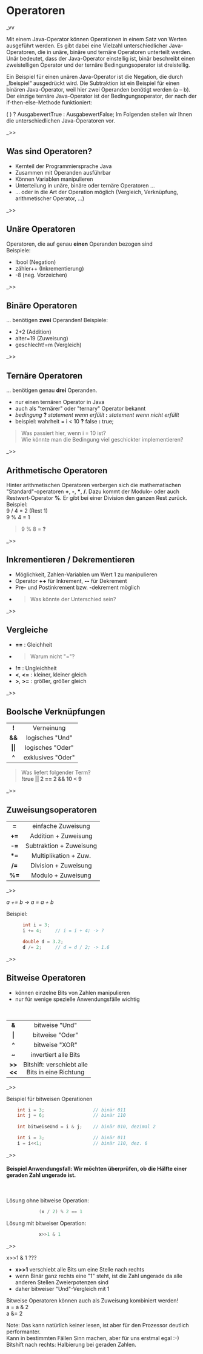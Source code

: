 # Operatoren


_vv

Mit einem Java-Operator können Operationen in einem Satz von Werten ausgeführt werden. Es gibt dabei eine Vielzahl unterschiedlicher Java-Operatoren, die in unäre, binäre und ternäre Operatoren unterteilt werden. Unär bedeutet, dass der Java-Operator einstellig ist, binär beschreibt einen zweistelligen Operator und der ternäre Bedingungsoperator ist dreistellig.

Ein Beispiel für einen unären Java-Operator ist die Negation, die durch „!beispiel“ ausgedrückt wird. Die Subtraktion ist ein Beispiel für einen binären Java-Operator, weil hier zwei Operanden benötigt werden (a – b). Der einzige ternäre Java-Operator ist der Bedingungsoperator, der nach der if-then-else-Methode funktioniert:

( <boolescher ausdruck=""> ) ? AusgabewertTrue : AusgabewertFalse;
Im Folgenden stellen wir Ihnen die unterschiedlichen Java-Operatoren vor.

_>>
## Was sind Operatoren? 

- Kernteil der Programmiersprache Java
- Zusammen mit Operanden ausführbar
- Können Variablen manipulieren
- Unterteilung in unäre, binäre oder ternäre Operatoren ...
- ... oder in die Art der Operation möglich (Vergleich, Verknüpfung, arithmetischer Operator, ...)

_>>
## Unäre Operatoren

Operatoren, die auf genau **einen** Operanden bezogen sind  
Beispiele:
- !bool (Negation)
- zähler++ (Inkrementierung)
- -8 (neg. Vorzeichen)


_>>
## Binäre Operatoren

... benötigen **zwei** Operanden!
Beispiele:
- 2+2 (Addition)
- alter=19 (Zuweisung)
- geschlecht!=m (Vergleich)


_>>
## Ternäre Operatoren

... benötigen genau **drei** Operanden.
- nur einen ternären Operator in Java 
- auch als "ternärer" oder "ternary" Operator bekannt
- *bedingung* **?** *statement wenn erfüllt* **:** *statement wenn nicht erfüllt*
- beispiel: wahrheit = i < 10 **?** false **:** true;
> Was passiert hier, wenn i = 10 ist?  
> Wie könnte man die Bedingung viel geschickter implementieren?


_>>
## Arithmetische Operatoren

Hinter arithmetischen Operatoren verbergen sich die mathematischen "Standard"-operatoren **+**, **-**, __*__, **/**.
Dazu kommt der Modulo- oder auch Restwert-Operator **%**. Er gibt bei einer Division den ganzen Rest zurück.<br>
Beispiel:           
9 / 4 = 2 (Rest 1)  
9 % 4 = 1  
>9 % 8 = **?**


_>>
## Inkrementieren / Dekrementieren

- Möglichkeit, Zahlen-Variablen um Wert 1 zu manipulieren
- Operator **++** für Inkrement, **--** für Dekrement
- Pre- und Postinkrement bzw. -dekrement möglich
- >Was könnte der Unterschied sein?


_>>
## Vergleiche

- **==** : Gleichheit
- > Warum nicht "="?
- **!=** : Ungleichheit
- **<**, **<=** : kleiner, kleiner gleich
- **>**, **>=** : größer, größer gleich


_>>
## Boolsche Verknüpfungen
|          |                   |
|:--------:|:-----------------:|
|  **!**   |    Verneinung     |
|  **&&**  |  logisches "Und"  |
| **\|\|** | logisches "Oder"  |
|  **^**   | exklusives "Oder" |
> Was liefert folgender Term?  
> **!true || 2 == 2 && 10 < 9** 


_>>
## Zuweisungsoperatoren

|        |                         |
|:------:|:-----------------------:|
| **=**  |   einfache Zuweisung    |
| **+=** |  Addition + Zuweisung   |
| **-=** | Subtraktion + Zuweisung |
| __*=__ |  Multiplikation + Zuw.  |
| **/=** |  Division + Zuweisung   |
| **%=** |   Modulo + Zuweisung    | 

_>>

*a += b* → *a = a + b*

Beispiel: 
  ```java
        int i = 3;
        i += 4;     // i = i + 4; -> 7

        double d = 3.2;
        d /= 2;     // d = d / 2; -> 1.6
  ```


_>>
## Bitweise Operatoren

- können einzelne Bits von Zahlen manipulieren
- nur für wenige spezielle Anwendungsfälle wichtig
<br>

|                    |                                                     |
|:------------------:|:---------------------------------------------------:|
|       **&**        |                   bitweise "Und"                    |
|       **\|**       |                   bitweise "Oder"                   |
|       **^**        |                   bitweise  "XOR"                   |
|       **~**        |                invertiert alle Bits                 |
| **>>** <br> **<<** | Bitshift: verschiebt alle<br> Bits in eine Richtung |

_>>

Beispiel für bitweisen Operationen  
```java
    int i = 3;                  // binär 011
    int j = 6;                  // binär 110
    
    int bitweiseUnd = i & j;    // binär 010, dezimal 2
```
```java
    int i = 3;                  // binär 011
    i = i<<1;                   // binär 110, dez. 6
```

_>>

#### Beispiel Anwendungsfall: Wir möchten überprüfen, ob die Hälfte einer geraden Zahl ungerade ist.  

<br>

Lösung ohne bitweise Operation:  
```java
            (x / 2) % 2 == 1
```
Lösung mit bitweiser Operation:  
```java
            x>>1 & 1
```

_>>

x>>1 & 1 ???  
- **x>>1** verschiebt alle Bits um eine Stelle nach rechts 
- wenn Binär ganz rechts eine "1" steht, ist die Zahl ungerade da alle anderen Stellen Zweierpotenzen sind  
- daher bitweiser "Und"-Vergleich mit 1

Bitweise Operatoren können auch als Zuweisung kombiniert werden!  
a = a & 2  
a &= 2

Note: Das kann natürlich keiner lesen, ist aber für den Prozessor deutlich performanter.  
Kann in bestimmten Fällen Sinn machen, aber für uns erstmal egal :-)  
Bitshift nach rechts: Halbierung bei geraden Zahlen.